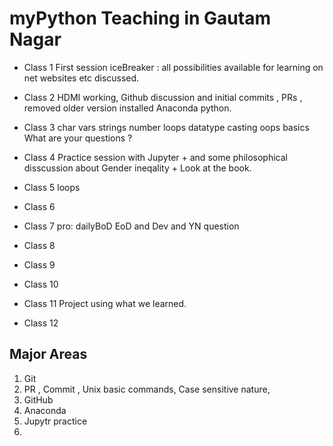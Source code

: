 # myPython  Teaching in Gautam Nagar 

- Class 1 First session iceBreaker : all possibilities available for learning on net websites etc discussed. 
- Class 2 HDMI working, Github discussion and initial commits , PRs , removed older version installed Anaconda python. 
- Class 3 char vars strings number loops datatype  casting oops basics  What are your questions ? 
- Class 4 Practice session with Jupyter + and some philosophical disscussion about Gender ineqality  + Look at the book. 

- Class 5 loops 
- Class 6 
- Class 7 pro: dailyBoD EoD and Dev and YN question 
- Class 8 

- Class 9 
- Class 10
- Class 11 Project using what we learned. 
- Class 12

Major Areas 
-------------
1. Git
2. PR , Commit , Unix basic commands, Case sensitive nature,
3. GitHub 
4. Anaconda
5. Jupytr practice 
6. 

